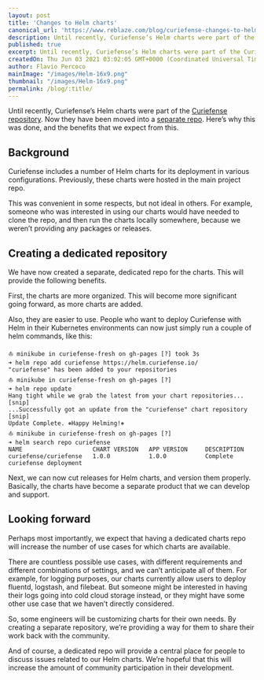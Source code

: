 ```yaml
---
layout: post
title: 'Changes to Helm charts'
canonical_url: 'https://www.reblaze.com/blog/curiefense-changes-to-helm-charts/'
description: Until recently, Curiefense’s Helm charts were part of the Curiefense repository. Now they have been moved into a separate repo. Here’s why this was done, and the benefits that we expect from this.
published: true
excerpt: Until recently, Curiefense’s Helm charts were part of the Curiefense repository. Now they have been moved into a separate repo. Here’s why this was done, and the benefits that we expect from this.
createdOn: Thu Jun 03 2021 03:02:05 GMT+0000 (Coordinated Universal Time)
author: Flavio Percoco
mainImage: "/images/Helm-16x9.png"
thumbnail: "/images/Helm-16x9.png"
permalink: /blog/:title/
---
```

Until recently, Curiefense’s Helm charts were part of the [Curiefense repository][1]. Now they have been moved into a [separate repo][2]. Here’s why this was done, and the benefits that we expect from this.

## Background

Curiefense includes a number of Helm charts for its deployment in various configurations. Previously, these charts were hosted in the main project repo.

This was convenient in some respects, but not ideal in others. For example, someone who was interested in using our charts would have needed to clone the repo, and then run the charts locally somewhere, because we weren’t providing any packages or releases.

## Creating a dedicated repository

We have now created a separate, dedicated repo for the charts. This will provide the following benefits.

First, the charts are more organized. This will become more significant going forward, as more charts are added.

Also, they are easier to use. People who want to deploy Curiefense with Helm in their Kubernetes environments can now just simply run a couple of helm commands, like this:

`⛵ minikube in curiefense-fresh on gh-pages [?] took 3s`<br>
`➜ helm repo add curiefense https://helm.curiefense.io/`<br>
`"curiefense" has been added to your repositories`<br>
`⛵ minikube in curiefense-fresh on gh-pages [?]`<br>
`➜ helm repo update`<br>
`Hang tight while we grab the latest from your chart repositories...`<br>
`[snip]`<br>
`...Successfully got an update from the "curiefense" chart repository`<br>
`[snip]`<br>
`Update Complete. ⎈Happy Helming!⎈`<br>
`⛵ minikube in curiefense-fresh on gh-pages [?]`<br>
`➜ helm search repo curiefense`<br>
`NAME                    CHART VERSION   APP VERSION     DESCRIPTION`<br>
`curiefense/curiefense   1.0.0           1.0.0           Complete curiefense deployment`<br>

Next, we can now cut releases for Helm charts, and version them properly. Basically, the charts have become a separate product that we can develop and support.

## Looking forward

Perhaps most importantly, we expect that having a dedicated charts repo will increase the number of use cases for which charts are available.

There are countless possible use cases, with different requirements and different combinations of settings, and we can’t anticipate all of them. For example, for logging purposes, our charts currently allow users to deploy fluentd, logstash, and filebeat. But someone might be interested in having their logs going into cold cloud storage instead, or they might have some other use case that we haven’t directly considered.

So, some engineers will be customizing charts for their own needs. By creating a separate repository, we’re providing a way for them to share their work back with the community.

And of course, a dedicated repo will provide a central place for people to discuss issues related to our Helm charts. We’re hopeful that this will increase the amount of community participation in their development. 

[1]:	https://github.com/curiefense/curiefense
[2]:	https://github.com/curiefense/curiefense-helm
